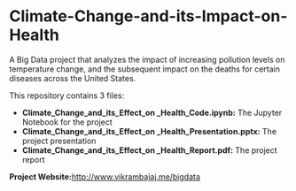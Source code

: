 # Climate-Change-and-its-Impact-on-Health
A Big Data project that analyzes the impact of increasing pollution levels on temperature change, and the subsequent impact on the deaths for certain diseases across the United States.

This repository contains 3 files:
<ul>
<li><b>Climate_Change_and_its_Effect_on _Health_Code.ipynb:</b> The Jupyter Notebook for the project</li>
<li><b>Climate_Change_and_its_Effect_on _Health_Presentation.pptx:</b> The project presentation</li>
<li><b>Climate_Change_and_its_Effect_on _Health_Report.pdf:</b> The project report</li>
</ul>
<b>Project Website:</b><a href=http://www.vikrambajaj.me/bigdata target="_blank">http://www.vikrambajaj.me/bigdata</a>
